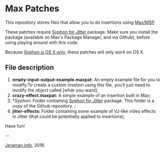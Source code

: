 # Max Patches
This repository stores files that allow you to do insertions using [Max/MSP](https://docs.cycling74.com/max7/). 

These patches require [Syphon for Jitter](https://github.com/Syphon/Jitter) package. Make sure you install the package (available on Max's Package Manager, and via Github), before using playing around with this code.

Because [Syphon is OS X only](http://syphon.v002.info/), these patches will only work on OS X.

## File description
1. **empty-input-output-example.maxpat:** An empty example file for you to modify.To create a custom insetion using this file, you'll just need to modify the object called [what-you-want];
2. **crazy-effect.maxpat:** A simple example of an insertion built in Max; 
3. **Syphon:* Folder containing [Syphon for Jitter](https://github.com/Syphon/Jitter) package. This folder is a copy of the Github repository. ;
4. **jitter-effects:** Folder containing some example of VJ-like video effects in Jitter (that could be potentially applied to insertions);

Have fun!

--

[Jeraman.info](jeraman.info), 2018.

